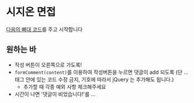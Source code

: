 # 시지온 면접

<a href="./coding-example.html">다음의 뼈대 코드</a>를 주고 시작합니다

## 원하는 바

* 작성 버튼이 오른쪽으로 가도록!
* `formComment(content)`를 이용하여 작성버튼을 누르면 댓글이 add 되도록 (단 <body>...</body> 태그 안에 있는 코드 수정 금지, 기호에 따라서 jQuery 는 추가해도 됩니다.)
  * 추가할 때 각종 예외 사항 체크해주세요
* 시간이 나면 '댓글이 비었습니다!'를 ...
